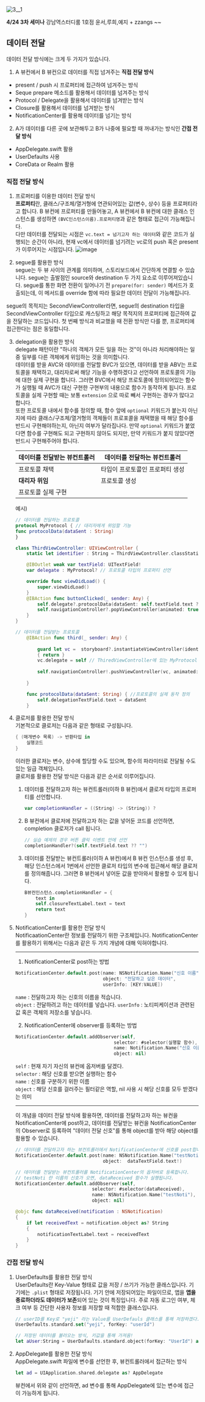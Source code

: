 ![3__1](https://user-images.githubusercontent.com/69361613/116546390-8205b780-a92c-11eb-80cf-e6b1e921741b.png)

**4/24 3차 세미나** 강남역스터디룸 1호점 윤서,루희,예지 + zzangs ~~ 

## 데이터 전달

데이터 전달 방식에는 크게 두 가지가 있습니다.
1. A 뷰컨에서 B 뷰컨으로 데이터를 직접 넘겨주는 **직접 전달 방식**  
- present / push 시 프로퍼티에 접근하여 넘겨주는 방식
- Seque prepare 메소드를 활용해서 데이터를 넘겨주는 방식
- Protocol / Delegate을 활용해서 데이터를 넘겨받는 방식
- Closure를 활용해서 데이터를 넘겨받는 방식
- NotificationCenter를 활용해 데이터를 넘기는 방식
2. A가 데이터를 다른 곳에 보관해두고 B가 나중에 필요할 때 꺼내가는 방식인 **간접 전달 방식**
- AppDelegate.swift 활용
- UserDefaults 사용
- CoreData or Realm 활용


### 직접 전달 방식
01. 프로퍼티를 이용한 데이터 전달 방식  
**프로퍼티**란, 클래스/구조체/열거형에 연관되어있는 값(변수, 상수) 등을 프로퍼티라고 합니다. B 뷰컨에 프로퍼티를 만들어놓고, A 뷰컨에서 B 뷰컨에 대한 클래스 인스턴스를 생성하면 `(BVC인스턴스이름).프로퍼티명`과 같은 형태로 접근이 가능해집니다.  
다만 데이터를 전달되는 시점은 `vc.text = 넘기고자 하는 데이터`와 같은 코드가 실행되는 순간이 아니라, 현재 vc에서 데이터를 넘기려는 vc로의 push 혹은 present가 이루어지는 시점입니다.
![image](https://user-images.githubusercontent.com/69361613/116548929-da8a8400-a92f-11eb-9874-1282617251a1.png)

02. segue를 활용한 방식  
segue는 두 뷰 사이의 관계를 의미하며, 스토리보드에서 간단하게 연결할 수 있습니다. segue는 출발점인 source와 destination 두 가지 요소로 이루어져있습니다. segue를 통한 화면 전환이 일어나기 전 `prepare(for: sender)` 메서드가 호출되는데, 이 메서드를 override 함에 따라 필요한 데이터 전달이 가능해집니다.

segue의 목적지는 SecondViewController라면, segue의 destination 타입을 SecondViewController 타입으로 캐스팅하고 해당 목적지의 프로퍼티에 접근하여 값을 전달하는 코드입니다. 첫 번째 방식과 비교했을 때 전환 방식만 다를 뿐, 프로퍼티에 접근한다는 점은 동일합니다.

03. delegation을 활용한 방식  
delegate 패턴이란 "하나의 객체가 모든 일을 하는 것"이 아니라 처리해야하는 일 중 일부를 다른 객체에게 위임하는 것을 의미합니다.  
데이터를 받을 AVC와 데이터를 전달할 BVC가 있으면, 데이터를 받을 ABV는 프로토콜을 채택하고, 대리자로써 해당 기능을 수행하겠다고 선언하여 프로토콜의 기능에 대한 실제 구현을 합니다. 그러면 BVC에서 해당 프로토콜에 정의되어있는 함수가 실행될 때 AVC가 대신 구현한 구현부의 내용으로 함수가 동작하게 됩니다. 프로토콜을 실제 구현할 때는 보통 `extension` 으로 따로 빼서 구현하는 경우가 많다고 합니다.  
또한 프로토콜 내에서 함수를 정의할 때, 함수 앞에 `optional` 키워드가 붙는지 아닌지에 따라 클래스/구조체/열거형의 객체들이 프로포콜을 채택했을 때 해당 함수를 반드시 구현해야하는지, 아닌지 여부가 달라집나다. 만약 `optional` 키워드가 붙었다면 함수를 구현해도 되고 구현하지 않아도 되지만, 만약 키워드가 붙지 않았다면 반드시 구현해주어야 합니다.

    | 데이터를 전달받는 뷰컨트롤러 | 데이터를 전달하는 뷰컨트롤러 |
    | ------| -----------|
    | 프로토콜 채택 | 타입이 프로토콜인 프로퍼티 생성 |
    | **대리자 위임** | 프로토콜 생성 |
    | 프로토콜 실제 구현    |  |

    예시) 
    ~~~Swift 
    // 데이터를 전달하는 프로토콜
    protocol MyProtocol { // 대리자에게 위임할 기능
    func protocolData(dataSent : String)
    }

    class ThirdViewController: UIViewController {
        static let identifier : String = ThirdViewController.classStaticName

        @IBOutlet weak var textField: UITextField!
        var delegate : MyProtocol? // 프로토콜 타입의 프로퍼티 선언
    
        override func viewDidLoad() {
            super.viewDidLoad()
        }
        @IBAction func buttonClicked(_ sender: Any) {
            self.delegate?.protocolData(dataSent: self.textField.text ?? "")
            self.navigationController?.popViewController(animated: true)
        }
    }
    ~~~
    ~~~Swift 
    // 데이터를 전달받는 프로토콜
        @IBAction func third(_ sender: Any) {
            
            guard let vc =  storyboard?.instantiateViewController(identifier:       ThirdViewController.identifier) as? ThirdViewController else
            { return }
            vc.delegate = self // ThiredViewController에 있는 MyProtocol 타입의 delegate가 바로 나(지금 있는 클래스)다!
        
            self.navigationController!.pushViewController(vc, animated: true)
        
        }

        func protocolData(dataSent: String) { //프로토콜의 실제 동작 정의
            self.delegationTextField.text = dataSent
        }
    ~~~


04. 클로저를 활용한 전달 방식  
기본적으로 클로저는 다음과 같은 형태로 구성됩니다.
    ~~~Swift
    { (매개변수 목록) -> 반환타입 in
        실행코드
    }
    ~~~
    이러한 클로저는 변수, 상수에 할당할 수도 있으며, 함수의 파라미터로 전달될 수도 있는 일급 객체입니다.  
    클로저를 활용한 전달 방식은 다음과 같은 순서로 이루어집니다.  

    1. 데이터를 전달하고자 하는 뷰컨트롤러(이하 B 뷰컨)에서 클로저 타입의 프로퍼티를 선언합니다.
        ~~~Swift
        var completionHandler = ((String) -> (String)) ?
        ~~~
    2. B 뷰컨에서 클로저에 전달하고자 하는 값을 넣어둔 코드를 선언하면, completion 클로저가 call 됩니다. 
        ~~~Swift 
        // 실습 예제의 경우 버튼 클릭 이벤트 안에 선언
        completionHandler?(self.textField.text ?? "")
        ~~~
    3. 데이터를 전달받는 뷰컨트롤러(이하 A 뷰컨)에서 B 뷰컨 인스턴스를 생성 후, 해당 인스턴스에서 1번에서 선언한 클로저 타입의 변수에 접근해서 해당 클로저를 정의해줍니다. 그러면 B 뷰컨에서 넣어둔 값을 받아와서 활용할 수 있게 됩니다.
        ~~~Swift
        B뷰컨인스턴스.completionHandler = {
            text in
            self.closureTextLabel.text = text
            return text
        }

05. NotificationCenter를 활용한 전달 방식  
NotificaationCenter란 정보를 전달하기 위한 구조체입니다. NotificationCenter를 활용하기 위해서는 다음과 같은 두 가지 개념에 대해 익혀야합니다.
    
    ----
    1. NotificationCenter로 post하는 방법
    ~~~Swift
    NotificationCenter.default.post(name: NSNotification.Name("신호 이름"),
                                    object: "전달하고 싶은 데이터",
                                    userInfo: [KEY:VALUE])
    ~~~
    `name` : 전달하고자 하는 신호의 이름을 적습니다.  
    `object` : 전달하려고 하는 데이터를 넣습니다.
    `userInfo` : 노티피케이션과 관련된 값 혹은 객체의 저장소를 넣습니다. 

    2. NotificationCenter에 observer를 등록하는 방법
    ~~~Swift
    NotificationCenter.default.addObserver(self, 
                                        selector: #selector(실행할 함수),
                                        name: Notification.Name("신호 이름"),
                                        object: nil)
    ~~~
    `self` : 현재 자기 자신의 뷰컨에 옵저버를 달겠다.  
    `selector` : 해당 신호를 받으면 실행하는 함수  
    `name` : 신호를 구분하기 위한 이름  
    `object` : 해당 신호를 걸러주는 필터같은 역할, nil 사용 시 해당 신호를 모두 받겠다는 의미
    
    ------
    이 개념을 데이터 전달 방식에 활용하면, 데이터를 전달하고자 하는 뷰컨을 NotificationCenter에 post하고, 데이터를 전달받는 뷰컨을 NotificationCenter의 Observer로 등록하여 "데이터 전달 신호"를 통해 object를 받아 해당 object를 활용할 수 있습니다.
    ~~~Swift
    // 데이터를 전달하고자 하는 뷰컨트롤러에서 NotificationCenter에 신호를 post합니다.
    NotificationCenter.default.post(name: NSNotification.Name("testNoti"), 
                                    object:  dataTextField.text!)
    ~~~
    ~~~Swift
    // 데이터를 전달받는 뷰컨트롤러를 NotificationCenter의 옵저버로 등록합니다.
    // testNoti 란 이름의 신호가 오면, dataReceived 함수가 실행됩니다.
    NotificationCenter.default.addObserver(self, 
                                selector: #selector(dataReceived), 
                                name: NSNotification.Name("testNoti"), 
                                object: nil)

    @objc func dataReceived(notification : NSNotification)
    {
        if let receivedText = notification.object as? String
        {
            notificationTextLabel.text = receivedText
        }
    }
    ~~~

### 간접 전달 방식

1. UserDefaults를 활용한 전달 방식  
UserDefaults란 Key-Value 형태로 값을 저장 / 쓰기가 가능한 클래스입니다. 기기에는 `.plist` 형태로 저장됩니다. 기기 안에 저장되어있는 파일이므로, 앱을 **앱을 종료하더라도 데이터가 보존**되어 있는 것이 특징입니다. 주로 자동 로그인 여부, 체크 여부 등 간단한 사용자 정보를 저장할 때 적합한 클래스입니다.
    ~~~Swift
    // userID를 Key로 "yeji" 라는 Value를 UserDefauls 클래스를 통해 저장하겠다.
    UserDefaults.standard.set("yeji", forKey: "userId")
    ~~~
    ~~~Swift
    // 저장된 데이터를 불러오는 방식, 키값을 통해 가져옴!
    let aUser:String = UserDafaults.standard.object(forKey: "UserId") as! String
    ~~~

2. AppDelegate를 활용한 전달 방식  
AppDelegate.swift 파일에 변수를 선언한 후, 뷰컨트롤러에서 접근하는 방식
    ~~~Swift
    let ad = UIApplication.shared.delegate as? AppDelegate
    ~~~
    뷰컨에서 위와 같이 선언하면, ad 변수를 통해 AppDelegate에 있는 변수에 접근이 가능하게 됩니다.
